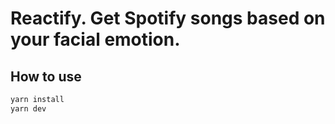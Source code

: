 # Reactify. Get Spotify songs based on your facial emotion.

## How to use

```bash
yarn install
yarn dev
```
